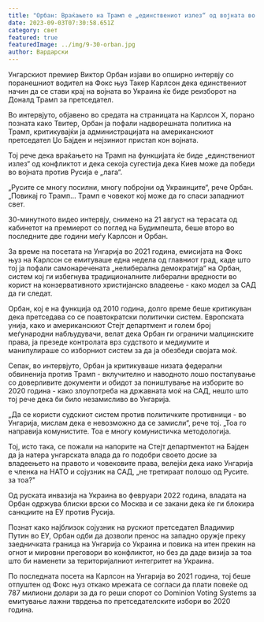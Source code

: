```yaml
---
title: "Орбан: Враќањето на Трамп е „единствениот излез“ од војната во Украина"
date: 2023-09-03T07:30:58.651Z
category: свет
featured: true
featuredImage: ../img/9-30-orban.jpg
author: Вардарски
---
```

Унгарскиот премиер Виктор Орбан изјави во опширно интервју со поранешниот водител на Фокс њуз Такер Карлсон дека единствениот начин да се стави крај на војната во Украина ќе биде реизборот на Доналд Трамп за претседател.

Во интервјуто, објавено во средата на страницата на Карлсон X, порано позната како Твитер, Орбан ја пофали надворешната политика на Трамп, критикувајќи ја администрацијата на американскиот претседател Џо Бајден и нејзиниот пристап кон војната.

Тој рече дека враќањето на Трамп на функцијата ќе биде „единствениот излез“ од конфликтот и дека секоја сугестија дека Киев може да победи во војната против Русија е „лага“.

„Русите се многу посилни, многу побројни од Украинците“, рече Орбан. „Повикај го Трамп... Трамп е човекот кој може да го спаси западниот свет.

30-минутното видео интервју, снимено на 21 август на терасата од кабинетот на премиерот со поглед на Будимпешта, беше второ во последните две години меѓу Карлсон и Орбан.

За време на посетата на Унгарија во 2021 година, емисијата на Фокс њуз на Карлсон се емитуваше една недела од главниот град, каде што тој ја пофали самонаречената „нелиберална демократија“ на Орбан, систем кој ги избегнува традиционалните либерални вредности во корист на конзервативното христијанско владеење - како модел за САД да ги следат.

Орбан, кој е на функција од 2010 година, долго време беше критикуван дека претседава со се поавтократски политички систем. Европската унија, како и американскиот Стејт департмент и голем број меѓународни набљудувачи, велат дека Орбан ги ограничи малцинските права, ја презеде контролата врз судството и медиумите и манипулираше со изборниот систем за да ја обезбеди својата моќ.

Сепак, во интервјуто, Орбан ја критикуваше низата федерални обвиненија против Трамп - вклучително и наводното лошо постапување со доверливите документи и обидот за поништување на изборите во 2020 година - како злоупотреба на државната моќ на САД, нешто што тој рече дека би било незамисливо во Унгарија.

„Да се ​​користи судскиот систем против политичките противници - во Унгарија, мислам дека е невозможно да се замисли“, рече тој. „Тоа го направија комунистите. Тоа е многу комунистичка методологија.

Тој, исто така, се пожали на напорите на Стејт департментот на Бајден да ја натера унгарската влада да го подобри своето досие за владеењето на правото и човековите права, велејќи дека иако Унгарија е членка на НАТО и сојузник на САД, „не третираат полошо од Русите. за тоа?"

Од руската инвазија на Украина во февруари 2022 година, владата на Орбан одржува блиски врски со Москва и се закани дека ќе ги блокира санкциите на ЕУ против Русија.

Познат како најблизок сојузник на рускиот претседател Владимир Путин во ЕУ, Орбан одби да дозволи пренос на западно оружје преку заедничката граница на Унгарија со Украина и повика на итен прекин на огнот и мировни преговори во конфликтот, но без да даде визија за тоа што би наменети за територијалниот интегритет на Украина.

По последната посета на Карлсон на Унгарија во 2021 година, тој беше отпуштен од Фокс њуз откако мрежата се согласи да плати повеќе од 787 милиони долари за да го реши спорот со Dominion Voting Systems за емитување лажни тврдења по претседателските избори во 2020 година.